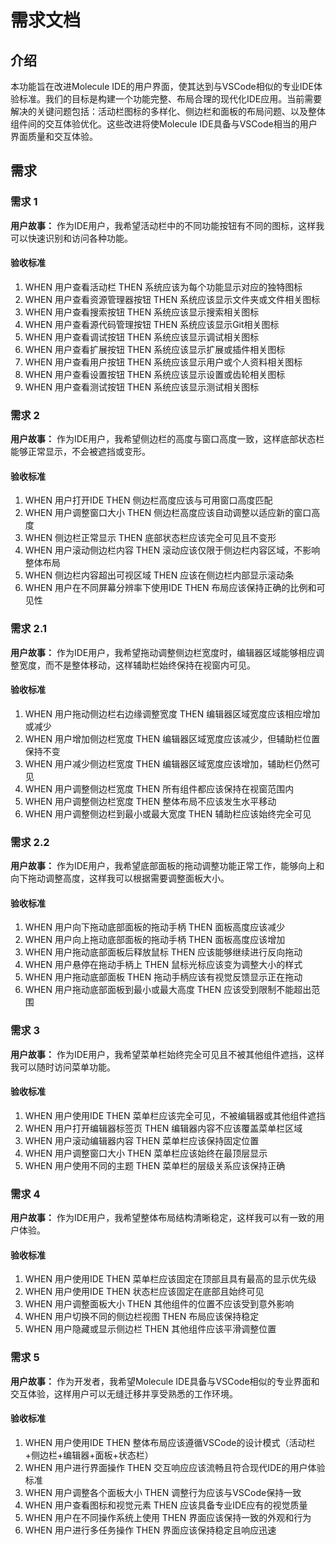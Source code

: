 # 需求文档

## 介绍

本功能旨在改进Molecule IDE的用户界面，使其达到与VSCode相似的专业IDE体验标准。我们的目标是构建一个功能完整、布局合理的现代化IDE应用。当前需要解决的关键问题包括：活动栏图标的多样化、侧边栏和面板的布局问题、以及整体组件间的交互体验优化。这些改进将使Molecule IDE具备与VSCode相当的用户界面质量和交互体验。

## 需求

### 需求 1

**用户故事：** 作为IDE用户，我希望活动栏中的不同功能按钮有不同的图标，这样我可以快速识别和访问各种功能。

#### 验收标准

1. WHEN 用户查看活动栏 THEN 系统应该为每个功能显示对应的独特图标
2. WHEN 用户查看资源管理器按钮 THEN 系统应该显示文件夹或文件相关图标
3. WHEN 用户查看搜索按钮 THEN 系统应该显示搜索相关图标
4. WHEN 用户查看源代码管理按钮 THEN 系统应该显示Git相关图标
5. WHEN 用户查看调试按钮 THEN 系统应该显示调试相关图标
6. WHEN 用户查看扩展按钮 THEN 系统应该显示扩展或插件相关图标
7. WHEN 用户查看用户按钮 THEN 系统应该显示用户或个人资料相关图标
8. WHEN 用户查看设置按钮 THEN 系统应该显示设置或齿轮相关图标
9. WHEN 用户查看测试按钮 THEN 系统应该显示测试相关图标

### 需求 2

**用户故事：** 作为IDE用户，我希望侧边栏的高度与窗口高度一致，这样底部状态栏能够正常显示，不会被遮挡或变形。

#### 验收标准

1. WHEN 用户打开IDE THEN 侧边栏高度应该与可用窗口高度匹配
2. WHEN 用户调整窗口大小 THEN 侧边栏高度应该自动调整以适应新的窗口高度
3. WHEN 侧边栏正常显示 THEN 底部状态栏应该完全可见且不变形
4. WHEN 用户滚动侧边栏内容 THEN 滚动应该仅限于侧边栏内容区域，不影响整体布局
5. WHEN 侧边栏内容超出可视区域 THEN 应该在侧边栏内部显示滚动条
6. WHEN 用户在不同屏幕分辨率下使用IDE THEN 布局应该保持正确的比例和可见性

### 需求 2.1

**用户故事：** 作为IDE用户，我希望拖动调整侧边栏宽度时，编辑器区域能够相应调整宽度，而不是整体移动，这样辅助栏始终保持在视窗内可见。

#### 验收标准

1. WHEN 用户拖动侧边栏右边缘调整宽度 THEN 编辑器区域宽度应该相应增加或减少
2. WHEN 用户增加侧边栏宽度 THEN 编辑器区域宽度应该减少，但辅助栏位置保持不变
3. WHEN 用户减少侧边栏宽度 THEN 编辑器区域宽度应该增加，辅助栏仍然可见
4. WHEN 用户调整侧边栏宽度 THEN 所有组件都应该保持在视窗范围内
5. WHEN 用户调整侧边栏宽度 THEN 整体布局不应该发生水平移动
6. WHEN 用户调整侧边栏到最小或最大宽度 THEN 辅助栏应该始终完全可见

### 需求 2.2

**用户故事：** 作为IDE用户，我希望底部面板的拖动调整功能正常工作，能够向上和向下拖动调整高度，这样我可以根据需要调整面板大小。

#### 验收标准

1. WHEN 用户向下拖动底部面板的拖动手柄 THEN 面板高度应该减少
2. WHEN 用户向上拖动底部面板的拖动手柄 THEN 面板高度应该增加
3. WHEN 用户拖动底部面板后释放鼠标 THEN 应该能够继续进行反向拖动
4. WHEN 用户悬停在拖动手柄上 THEN 鼠标光标应该变为调整大小的样式
5. WHEN 用户拖动底部面板 THEN 拖动手柄应该有视觉反馈显示正在拖动
6. WHEN 用户拖动底部面板到最小或最大高度 THEN 应该受到限制不能超出范围

### 需求 3

**用户故事：** 作为IDE用户，我希望菜单栏始终完全可见且不被其他组件遮挡，这样我可以随时访问菜单功能。

#### 验收标准

1. WHEN 用户使用IDE THEN 菜单栏应该完全可见，不被编辑器或其他组件遮挡
2. WHEN 用户打开编辑器标签页 THEN 编辑器内容不应该覆盖菜单栏区域
3. WHEN 用户滚动编辑器内容 THEN 菜单栏应该保持固定位置
4. WHEN 用户调整窗口大小 THEN 菜单栏应该始终在最顶层显示
5. WHEN 用户使用不同的主题 THEN 菜单栏的层级关系应该保持正确

### 需求 4

**用户故事：** 作为IDE用户，我希望整体布局结构清晰稳定，这样我可以有一致的用户体验。

#### 验收标准

1. WHEN 用户使用IDE THEN 菜单栏应该固定在顶部且具有最高的显示优先级
2. WHEN 用户使用IDE THEN 状态栏应该固定在底部且始终可见
3. WHEN 用户调整面板大小 THEN 其他组件的位置不应该受到意外影响
4. WHEN 用户切换不同的侧边栏视图 THEN 布局应该保持稳定
5. WHEN 用户隐藏或显示侧边栏 THEN 其他组件应该平滑调整位置

### 需求 5

**用户故事：** 作为开发者，我希望Molecule IDE具备与VSCode相似的专业界面和交互体验，这样用户可以无缝迁移并享受熟悉的工作环境。

#### 验收标准

1. WHEN 用户使用IDE THEN 整体布局应该遵循VSCode的设计模式（活动栏+侧边栏+编辑器+面板+状态栏）
2. WHEN 用户进行界面操作 THEN 交互响应应该流畅且符合现代IDE的用户体验标准
3. WHEN 用户调整各个面板大小 THEN 调整行为应该与VSCode保持一致
4. WHEN 用户查看图标和视觉元素 THEN 应该具备专业IDE应有的视觉质量
5. WHEN 用户在不同操作系统上使用 THEN 界面应该保持一致的外观和行为
6. WHEN 用户进行多任务操作 THEN 界面应该保持稳定且响应迅速